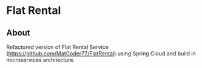 # Flat Rental

## About
Refactored version of Flat Rental Service (https://github.com/MatCoder77/FlatRental) using Spring Cloud and build in microservices architecture.
